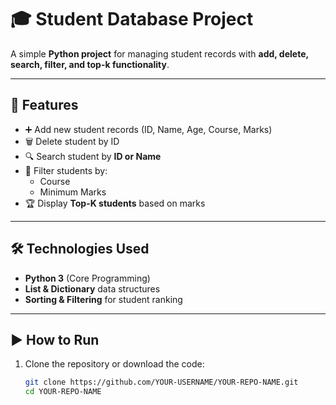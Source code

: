 # 🎓 Student Database Project  

A simple **Python project** for managing student records with **add, delete, search, filter, and top-k functionality**.  

---

## 🚀 Features  

- ➕ Add new student records (ID, Name, Age, Course, Marks)  
- 🗑️ Delete student by ID  
- 🔍 Search student by **ID or Name**  
- 🎯 Filter students by:
  - Course  
  - Minimum Marks  
- 🏆 Display **Top-K students** based on marks  

---

## 🛠️ Technologies Used  
- **Python 3** (Core Programming)  
- **List & Dictionary** data structures  
- **Sorting & Filtering** for student ranking  

---

## ▶️ How to Run  

1. Clone the repository or download the code:
   ```bash
   git clone https://github.com/YOUR-USERNAME/YOUR-REPO-NAME.git
   cd YOUR-REPO-NAME
